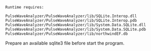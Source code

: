 ```
Runtime requires:

PulseWaveAnalyzer/PulseWaveAnalyzer/lib/SQLite.Interop.dll
PulseWaveAnalyzer/PulseWaveAnalyzer/lib/SQLite.Interop.pdb
PulseWaveAnalyzer/PulseWaveAnalyzer/lib/System.Data.SQLite.dll
PulseWaveAnalyzer/PulseWaveAnalyzer/lib/System.Data.SQLite.pdb
PulseWaveAnalyzer/PulseWaveAnalyzer/lib/northwindEF.db
```

Prepare an available sqlite3 file before start the program.
